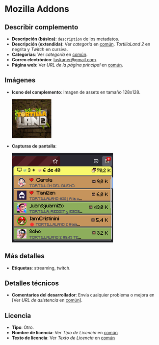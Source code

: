 # Mozilla Addons

## Describir complemento

* **Descripción (básica)**: `description` de los metadatos.
* **Descripción (extendida)**: Ver *categoría* en [común](../common/common.md). *TortillaLand 2* en negrita y *Twitch* en cursiva.
* **Categorías**: Ver *categoría* en [común](../common/common.md).
* **Correo electrónico**: luskaner@gmail.com.
* **Página web**: Ver *URL de la página principal* en [común](../common/common.md).

## Imágenes

* **Icono del complemento**: Imagen de assets en tamaño 128x128. 

  ![](../../assets/images/logos/logo128.png)

* **Capturas de pantalla**: 

  ![](screenshot.png)

## Más detalles

* **Etiquetas**: streaming, twitch.

## Detalles técnicos

* **Comentarios del desarrollador**: Envía cualquier problema o mejora en [Ver *URL de asistencia* en [común](../common/common.md)].

## Licencia

* **Tipo**: Otro.
* **Nombre de licencia**: Ver *Tipo de Licencia* en [común](../common/common.md) 
* **Texto de licencia**: Ver *Texto de Licencia* en [común](../common/common.md)
